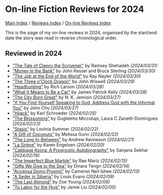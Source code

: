 # On-line Fiction Reviews for 2024

[Main Index](../../../README.md) / [Reviews Index](../../README.md) / [On-line Reviews Index](../README.md)

This is the page of my on-line reviews in 2024, organised by the start/end date the story was read in reverse chronological order.

## Reviewed in 2024
- ["The Tale of Clancy the Scrivener"](20240331-ClancyScrivener.md) by Ramsey Shehadeh *(2024/03/31)*
- ["Money in the Bank"](20240330-MoneyBank.md) by John Kessel and Bruce Sterling *(2024/03/30)*
- ["The Job at the End of the World"](20240330-JobEndWorld.md) by Ray Nayler *(2024/03/30)*
- ["The Three o'Clock Dragon"](20240329-ThreeOClockDragon.md) by John Wiswell *(2024/03/29)*
- ["Headhunting"](20240328-Headhunting.md) by Rich Larson *(2024/03/28)*
- ["What It Means to Be a Car"](20240328-MeansToBeACar.md) by James Patrick Kelly *(2024/03/28)*
- ["The City Born Great"](20240327-CityBornGreat.md) by N. K. Jemisin *(2024/03/27)*
- ["If You Find Yourself Speaking to God, Address God with the Informal You"](20240327-SpeakingToGodInformalYou.md) by John Chu *(2024/03/27)*
- ["Hijack"](20240225-Hijack.md) by Karl Schroeder *(2024/02/25)*
- ["The Blossoming"](20240223-Blossoming.md) by Guglielmo Miccolupi, Laura C Zanetti-Domingues *(2024/02/23)*
- ["Stasis"](20240222-Statis.md) by Lovinia Summer *(2024/02/22)*
- ["A Gift of Coconuts"](20240222-GiftCoconuts.md) by Melissa Gunn *(2024/02/22)*
- ["The Long In-Between"](20240221-LongInBetween.md) by Andrew Kenneson *(2024/02/21)*
- ["La Sirène"](20240220-LaSirene.md) by Karen Engelsen *(2024/02/20)*
- ["Cabbage Koora: A Prognostic Autobiography"](20240219-CabbageKoora.md) by Sanjana Sekhar *(2024/02/19)*
- ["The Imperfect Blue Marble"](20240215-ImperfectBlueMarble.md) by Rae Mariz *(2024/02/15)*
- ["Gifts We Give to the Sea"](20240214-GiftsWeGiveToTheSea.md) by Dinara Tengri *(2024/02/14)*
- ["Accensa Domo Proximi"](20240213-AccensaDomoProximi.md) by Cameron Neil Ishee *(2024/02/13)*
- ["A Seder in Siberia"](20240209-SederSiberia.md) by Louis Evans *(2024/02/09)*
- ["The Last Almond"](20240206-LastAlmond.md) by Zoe Young *(2024/02/06)*
- ["To Labor for the Hive"](20240205-ToLaborForTheHive.md) by Jamie Liu *(2024/02/05)*
